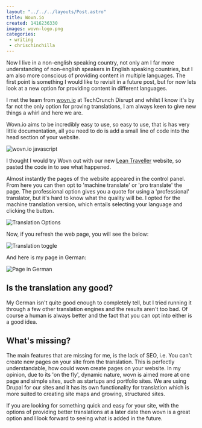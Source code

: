 ```yaml
---
layout: "../../../layouts/Post.astro"
title: Wovn.io
created: 1416236330
images: wovn-logo.png
categories:
 - writing
 - chrischinchilla
---
```


Now I live in a non-english speaking country, not only am I far more understanding of non-english speakers in English speaking countries, but I am also more conscious of providing content in multiple languages. The first point is something I would like to revisit in a future post, but for now lets look at a new option for providing content in different languages.

I met the team from [wovn.io](https://wovn.io) at TechCrunch Disrupt and whilst I know it's by far not the only option for proving translations, I am always keen to give new things a whirl and here we are.

Wovn.io aims to be incredibly easy to use, so easy to use, that is has very little documentation, all you need to do is add a small line of code into the head section of your website.

![wovn.io javascript](wovn_1.png)

I thought I would try Wovn out with our new [Lean Traveller](https://theleantraveller.com) website, so pasted the code in to see what happened.

Almost instantly the pages of the website appeared in the control panel. From here you can then opt to 'machine translate' or 'pro translate' the page. The professional option gives you a quote for using a 'professional' translator, but it's hard to know what the quality will be. I opted for the machine translation version, which entails selecting your language and clicking the button.

![Translation Options](wovn_2.png)

Now, if you refresh the web page, you will see the below:

![Translation toggle](wovn_3.png)

And here is my page in German:

![Page in German](wovn_4.png)

## Is the translation any good?
My German isn't quite good enough to completely tell, but I tried running it through a few other translation engines and the results aren't too bad. Of course a human is always better and the fact that you can opt into either is a good idea.

## What's missing?
The main features that are missing for me, is the lack of SEO, i.e. You can't create new pages on your site from the translation. This is perfectly understandable, how could wovn create pages on your website. In my opinion, due to its 'on the fly', dynamic nature, wovn is aimed more at one page and simple sites, such as startups and portfolio sites. We are using Drupal for our sites and it has its own functionality for translation which is more suited to creating site maps and growing, structured sites.

If you are looking for something quick and easy for your site, with the options of providing better translations at a later date then wovn is a great option and I look forward to seeing what is added in the future.
